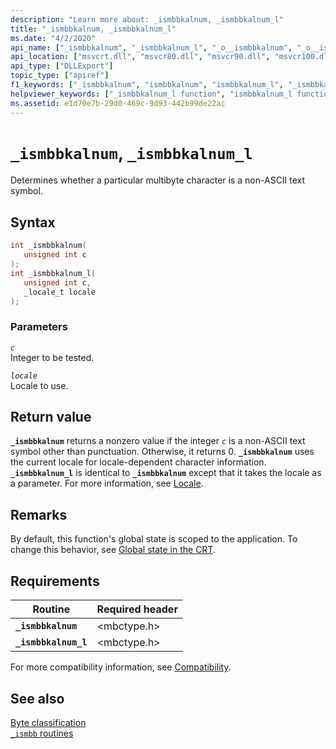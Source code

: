 ```yaml
---
description: "Learn more about: _ismbbkalnum, _ismbbkalnum_l"
title: "_ismbbkalnum, _ismbbkalnum_l"
ms.date: "4/2/2020"
api_name: ["_ismbbkalnum", "_ismbbkalnum_l", "_o__ismbbkalnum", "_o__ismbbkalnum_l"]
api_location: ["msvcrt.dll", "msvcr80.dll", "msvcr90.dll", "msvcr100.dll", "msvcr100_clr0400.dll", "msvcr110.dll", "msvcr110_clr0400.dll", "msvcr120.dll", "msvcr120_clr0400.dll", "ucrtbase.dll", "api-ms-win-crt-multibyte-l1-1-0.dll"]
api_type: ["DLLExport"]
topic_type: ["apiref"]
f1_keywords: ["_ismbbkalnum", "ismbbkalnum", "ismbbkalnum_l", "_ismbbkalnum_l"]
helpviewer_keywords: ["_ismbbkalnum_l function", "ismbbkalnum_l function", "_ismbbkalnum function", "ismbbkalnum function"]
ms.assetid: e1d70e7b-29d0-469c-9d93-442b99de22ac
---
```

# `_ismbbkalnum`, `_ismbbkalnum_l`

Determines whether a particular multibyte character is a non-ASCII text symbol.

## Syntax

```C
int _ismbbkalnum(
   unsigned int c
);
int _ismbbkalnum_l(
   unsigned int c,
   _locale_t locale
);
```

### Parameters

*`c`*\
Integer to be tested.

*`locale`*\
Locale to use.

## Return value

**`_ismbbkalnum`** returns a nonzero value if the integer *`c`* is a non-ASCII text symbol other than punctuation. Otherwise, it returns 0. **`_ismbbkalnum`** uses the current locale for locale-dependent character information. **`_ismbbkalnum_l`** is identical to **`_ismbbkalnum`** except that it takes the locale as a parameter. For more information, see [Locale](../locale.md).

## Remarks

By default, this function's global state is scoped to the application. To change this behavior, see [Global state in the CRT](../global-state.md).

## Requirements

| Routine | Required header |
|---|---|
| **`_ismbbkalnum`** | \<mbctype.h> |
| **`_ismbbkalnum_l`** | \<mbctype.h> |

For more compatibility information, see [Compatibility](../compatibility.md).

## See also

[Byte classification](../byte-classification.md)\
[`_ismbb` routines](../ismbb-routines.md)
